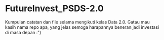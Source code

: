 # FutureInvest_PSDS-2.0
Kumpulan catatan dan file selama mengikuti kelas Data 2.0. 
Gatau mau kasih nama repo apa, yang jelas semoga harapannya beneran jadi investasi di masa depan :")
